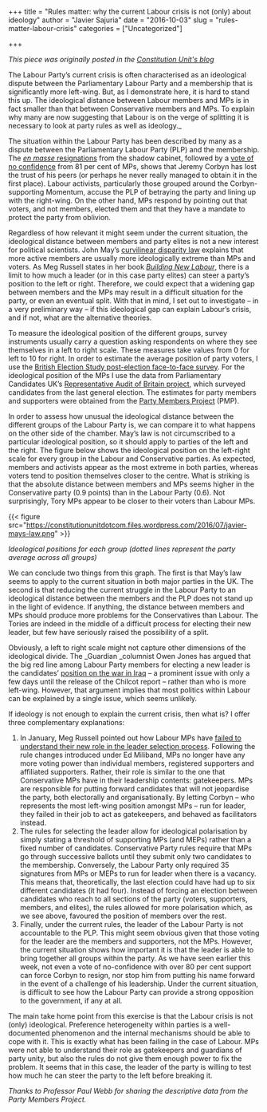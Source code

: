 +++
title = "Rules matter: why the current Labour crisis is not (only) about ideology"
author = "Javier Sajuria"
date = "2016-10-03"
slug = "rules-matter-labour-crisis"
categories = ["Uncategorized"]

+++

*This piece was originally posted in the [Constitution Unit's blog][1]*

The Labour Party’s current crisis is often characterised as an ideological dispute between the Parliamentary Labour Party and a membership that is significantly more left-wing. But, as I demonstrate here, it is hard to stand this up. The ideological distance between Labour members and MPs is in fact smaller than that between Conservative members and MPs. To explain why many are now suggesting that Labour is on the verge of splitting it is necessary to look at party rules as well as ideology._

The situation within the Labour Party has been described by many as a dispute between the Parliamentary Labour Party (PLP) and the membership. The [_en masse_&nbsp;resignations][2] from the shadow cabinet, followed by a [vote of no confidence][3] from 81 per cent of MPs, shows that Jeremy Corbyn has lost the trust of his peers (or perhaps he never really managed to obtain it in the first place). Labour activists, particularly those grouped around the Corbyn-supporting Momentum, accuse the PLP of betraying the party and lining up with the right-wing. On the other hand, MPs respond by pointing out that voters, and not members, elected them and that they have a mandate to protect the party from oblivion.

Regardless of how relevant it might seem under the current situation, the ideological distance between members and party elites is not a new interest for political scientists. John May’s [curvilinear disparity law][4] explains that more active members are usually more ideologically extreme than MPs and voters. As Meg Russell states in her book [_Building New Labour_][5], there is a limit to how much a leader (or in this case party elites) can steer a party’s position to the left or right. Therefore, we could expect that a widening gap between members and the MPs may result in a difficult situation for the party, or even an eventual split. With that in mind, I set out to investigate – in a very preliminary way – if this ideological gap can explain Labour’s crisis, and if not, what are the alternative theories.

To measure the ideological position of the different groups, survey instruments usually carry a question asking respondents on where they see themselves in a left to right scale. These measures take values from 0 for left to 10 for right. In order to estimate the average position of party voters, I use the [British Election Study post-election face-to-face survey][6]. For the ideological position of the MPs I use the data from Parliamentary Candidates UK’s [Representative Audit of Britain project][7], which surveyed candidates from the last general election. The estimates for party members and supporters were obtained from the&nbsp;[Party Members Project][8] (PMP).

In order to assess how unusual the ideological distance between the different groups of the Labour Party is, we can compare it to what happens on the other side of the chamber. May’s law is not circumscribed to a particular ideological position, so it should apply to parties of the left and the right. The figure below shows the ideological position on the left-right scale for every group in the Labour and Conservative parties. As expected, members and activists appear as the most extreme in both parties, whereas voters tend to position themselves closer to the centre. What is striking is that the absolute distance between members and MPs seems higher in the Conservative party (0.9 points) than in the Labour Party (0.6). Not surprisingly, Tory MPs appear to be closer to their voters than Labour MPs.

{{< figure src="https://constitutionunitdotcom.files.wordpress.com/2016/07/javier-mays-law.png" >}}

*Ideological positions for each group (dotted lines represent the party average across all groups)*

We can conclude two things from this graph. The first is that May’s law seems to apply to the current situation in both major parties in the UK. The second is that reducing the current struggle in the Labour Party to an ideological distance between the members and the PLP does not stand up in the light of evidence. If anything, the distance between members and MPs should produce more problems for the Conservatives than Labour. The Tories are indeed in the middle of a difficult process for electing their new leader, but few have seriously raised the possibility of a split.

Obviously, a left to right scale might not capture other dimensions of the ideological divide. The _Guardian&nbsp;_columnist Owen Jones has argued that the big red line among Labour Party members for electing a new leader is the candidates’ [position on the war in Iraq][9] – a prominent issue with only a few days until the release of the Chilcot report – rather than who is more left-wing. However, that argument implies that most politics within Labour can be explained by a single issue, which seems unlikely.

If ideology is not enough to explain the current crisis, then what is? I offer three complementary explanations:

  1. In January, Meg Russell pointed out how Labour MPs have [failed to understand their new role in the leader selection process][10]. Following the rule changes introduced under Ed Miliband, MPs no longer have any more voting power than individual members, registered supporters and affiliated supporters. Rather, their role is similar to the one that Conservative MPs have in their leadership contents: gatekeepers. MPs are responsible for putting forward candidates that will not jeopardise the party, both electorally and organisationally. By letting Corbyn – who represents the most left-wing position amongst MPs – run for leader, they failed in their job to act as gatekeepers, and behaved as facilitators instead.
  2. The rules for selecting the leader allow for ideological polarisation by simply stating a threshold of supporting MPs (and MEPs) rather than a fixed number of candidates. Conservative Party rules require that MPs go through successive ballots until they submit only two candidates to the membership. Conversely, the Labour Party only required 35 signatures from MPs or MEPs to run for leader when there is a vacancy. This means that, theoretically, the last election could have had up to six different candidates (it had four). Instead of forcing an election between candidates who reach to all sections of the party (voters, supporters, members, and elites), the rules allowed for more polarisation which, as we see above, favoured the position of members over the rest.
  3. Finally, under the current rules, the leader of the Labour Party is not accountable to the PLP. This might seem obvious given that those voting for the leader are the members and supporters, not the MPs. However, the current situation shows how important it is that the leader is able to bring together all groups within the party. As we have seen earlier this week, not even a vote of no-confidence with over 80 per cent support can force Corbyn to resign, nor stop him from putting his name forward in the event of a challenge of his leadership. Under the current situation, is difficult to see how the Labour Party can provide a strong opposition to the government, if any at all.

The main take home point from this exercise is that the Labour crisis is not (only) ideological. Preference heterogeneity within parties is a well-documented phenomenon and the internal mechanisms should be able to cope with it. This is exactly what has been failing in the case of Labour. MPs were not able to understand their role as gatekeepers and guardians of party unity, but also the rules do not give them enough power to fix the problem. It seems that in this case, the leader of the party is willing to test how much he can steer the party to the left before breaking it.

*Thanks to Professor Paul Webb for sharing the descriptive data from the Party Members Project.*

 [1]: https://constitution-unit.com/2016/07/05/rules-matter-why-the-current-labour-crisis-is-not-only-about-ideology/
 [2]: http://www.theguardian.com/politics/2016/jun/26/labour-shadow-cabinet-resignations-jeremy-corbyn-who-has-gone
 [3]: http://www.bbc.co.uk/news/uk-politics-36647458
 [4]: http://onlinelibrary.wiley.com/doi/10.1111/j.1467-9248.1973.tb01423.x/abstract
 [5]: http://www.palgrave.com/us/book/9781403939937
 [6]: http://www.britishelectionstudy.com/data-object/british-election-study-2015-face-to-face-post-election-survey/
 [7]: http://parliamentarycandidates.org/project/representative-audit-of-britain/
 [8]: https://esrcpartymembersproject.org/
 [9]: https://twitter.com/OwenJones84/status/748581234566107137
 [10]: https://constitution-unit.com/2016/01/26/corbyn-as-an-organisational-phenomenon/